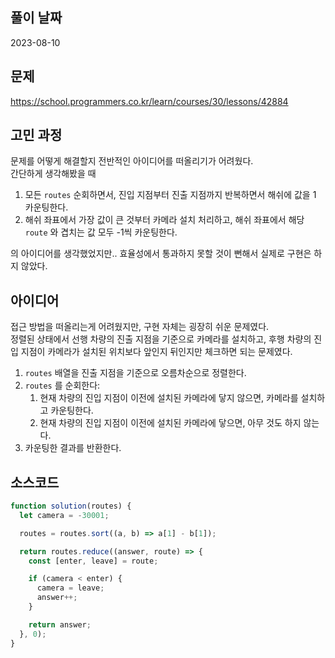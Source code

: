 ## 풀이 날짜
2023-08-10

## 문제
https://school.programmers.co.kr/learn/courses/30/lessons/42884  

## 고민 과정
문제를 어떻게 해결할지 전반적인 아이디어를 떠올리기가 어려웠다.  
간단하게 생각해봤을 때  

1. 모든 `routes` 순회하면서, 진입 지점부터 진출 지점까지 반복하면서 해쉬에 값을 1 카운팅한다.  
2. 해쉬 좌표에서 가장 값이 큰 것부터 카메라 설치 처리하고, 해쉬 좌표에서 해당 `route` 와 겹치는 값 모두 -1씩 카운팅한다.  

의 아이디어를 생각했었지만.. 효율성에서 통과하지 못할 것이 뻔해서 실제로 구현은 하지 않았다.  

## 아이디어
접근 방법을 떠올리는게 어려웠지만, 구현 자체는 굉장히 쉬운 문제였다.  
정렬된 상태에서 선행 차량의 진출 지점을 기준으로 카메라를 설치하고, 후행 차량의 진입 지점이 카메라가 설치된 위치보다 앞인지 뒤인지만 체크하면 되는 문제였다.  

1. `routes` 배열을 진출 지점을 기준으로 오름차순으로 정렬한다.  
2. `routes` 를 순회한다:  
    1. 현재 차량의 진입 지점이 이전에 설치된 카메라에 닿지 않으면, 카메라를 설치하고 카운팅한다.  
    2. 현재 차량의 진입 지점이 이전에 설치된 카메라에 닿으면, 아무 것도 하지 않는다.  
3. 카운팅한 결과를 반환한다.  

## 소스코드
```js
function solution(routes) {
  let camera = -30001;

  routes = routes.sort((a, b) => a[1] - b[1]);

  return routes.reduce((answer, route) => {
    const [enter, leave] = route;

    if (camera < enter) {
      camera = leave;
      answer++;
    }

    return answer;
  }, 0);
}
```

